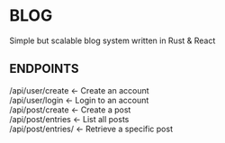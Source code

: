 # BLOG <br>
Simple but scalable blog system written in Rust & React

## ENDPOINTS
/api/user/create <- Create an account<br>
/api/user/login <- Login to an account<br>
/api/post/create <- Create a post<br>
/api/post/entries <- List all posts<br>
/api/post/entries/<id> <- Retrieve a specific post<br>


